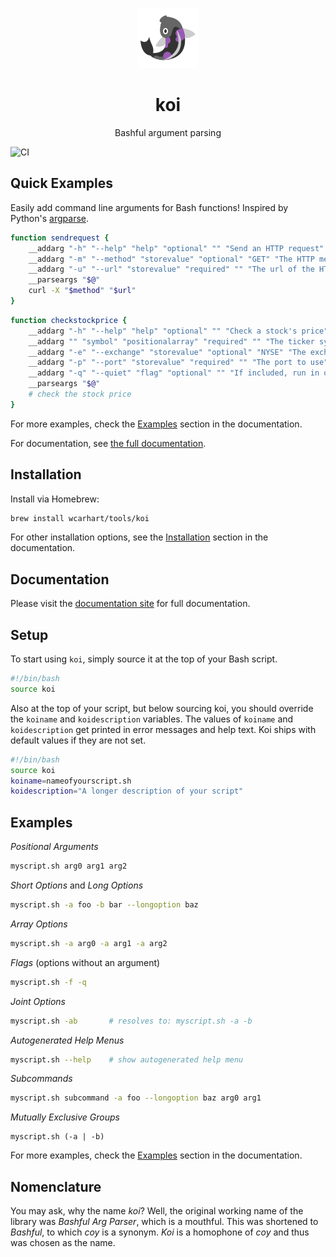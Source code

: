 <p align="center"><img alt="koi logo" src="logo.png" /></p>

<h1 align="center">koi</h1>
<p align="center">Bashful argument parsing</p>

![CI](https://github.com/wcarhart/koi/workflows/CI/badge.svg)

## Quick Examples
Easily add command line arguments for Bash functions! Inspired by Python's [argparse](https://docs.python.org/3/library/argparse.html).
```bash
function sendrequest {
    __addarg "-h" "--help" "help" "optional" "" "Send an HTTP request"
    __addarg "-m" "--method" "storevalue" "optional" "GET" "The HTTP method"
    __addarg "-u" "--url" "storevalue" "required" "" "The url of the HTTP request"
    __parseargs "$@"
    curl -X "$method" "$url"
}
```
```bash
function checkstockprice {
    __addarg "-h" "--help" "help" "optional" "" "Check a stock's price"
    __addarg "" "symbol" "positionalarray" "required" "" "The ticker symbol(s) to check"
    __addarg "-e" "--exchange" "storevalue" "optional" "NYSE" "The exchange to use"
    __addarg "-p" "--port" "storevalue" "required" "" "The port to use"
    __addarg "-q" "--quiet" "flag" "optional" "" "If included, run in quiet mode"
    __parseargs "$@"
    # check the stock price
}
```
For more examples, check the [Examples](https://www.willcarhart.dev/docs/koi/#/examples) section in the documentation.

For documentation, see [the full documentation](https://www.willcarhart.dev/docs/koi/).

## Installation
Install via Homebrew:
```bash
brew install wcarhart/tools/koi
```
For other installation options, see the [Installation](https://www.willcarhart.dev/docs/koi/#/installation) section in the documentation.

## Documentation
Please visit the [documentation site](https://www.willcarhart.dev/docs/koi/) for full documentation.

## Setup
To start using `koi`, simply source it at the top of your Bash script.
```bash
#!/bin/bash
source koi
```

Also at the top of your script, but below sourcing koi, you should override the `koiname` and `koidescription` variables. The values of `koiname` and `koidescription` get printed in error messages and help text. Koi ships with default values if they are not set.
```bash
#!/bin/bash
source koi
koiname=nameofyourscript.sh
koidescription="A longer description of your script"
```

## Examples
_Positional Arguments_
```bash
myscript.sh arg0 arg1 arg2
```
_Short Options_ and _Long Options_
```bash
myscript.sh -a foo -b bar --longoption baz
```
_Array Options_
```bash
myscript.sh -a arg0 -a arg1 -a arg2
```
_Flags_ (options without an argument)
```bash
myscript.sh -f -q
```
_Joint Options_
```bash
myscript.sh -ab       # resolves to: myscript.sh -a -b
```
_Autogenerated Help Menus_
```bash
myscript.sh --help    # show autogenerated help menu
```
_Subcommands_
```bash
myscript.sh subcommand -a foo --longoption baz arg0 arg1
```
_Mutually Exclusive Groups_
```
myscript.sh (-a | -b)
```
For more examples, check the [Examples](https://www.willcarhart.dev/docs/koi/#/examples) section in the documentation.

## Nomenclature
You may ask, why the name _koi_? Well, the original working name of the library was _Bashful Arg Parser_, which is a mouthful. This was shortened to _Bashful_, to which _coy_ is a synonym. _Koi_ is a homophone of _coy_ and thus was chosen as the name.
